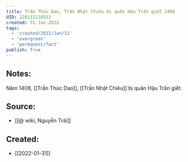 ```yaml
---
title: Trần Thúc Dao, Trần Nhật Chiêu bị quân Hậu Trần giết 1408
UID: 220131110553
created: 31-Jan-2022
tags:
  - 'created/2022/Jan/31'
  - 'evergreen'
  - 'permanent/fact'
publish: True
---
```

## Notes:
Năm 1408, [[Trần Thúc Dao]], [[Trần Nhật Chiêu]] bị quân Hậu Trần giết.

## Source:
- [[@ wiki, Nguyễn Trãi]]



## Created:
- [[2022-01-31]]
